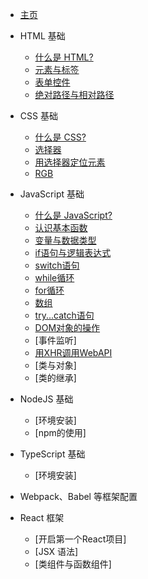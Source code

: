 * [主页](/ "Webdev 教程主页")

* HTML 基础
    * [什么是 HTML?](/html-tutorial/1.md)
    * [元素与标签](/html-tutorial/2.md)
    * [表单控件](/html-tutorial/3.md)
    * [绝对路径与相对路径](/html-tutorial/4.md)

* CSS 基础
    * [什么是 CSS?](/css-tutorial/1.md)
    * [选择器](/css-tutorial/2.md)
    * [用选择器定位元素](/css-tutorial/3.md)
    * [RGB](/css-tutorial/4.md)

* JavaScript 基础
    * [什么是 JavaScript?](/js-tutorial/1.md)
    * [认识基本函数](/js-tutorial/2.md)
    * [变量与数据类型](/js-tutorial/3.md)
    * [if语句与逻辑表达式](/js-tutorial/4.md)
    * [switch语句](/js-tutorial/5.md)
    * [while循环](/js-tutorial/6.md)
    * [for循环](/js-tutorial/7.md)
    * [数组](/js-tutorial/8.md)
    * [try...catch语句](/js-tutorial/9.md)
    * [DOM对象的操作](/js-tutorial/10.md)
    * [事件监听]
    * [用XHR调用WebAPI](/js-tutorial/12.md)
    * [类与对象]
    * [类的继承]

* NodeJS 基础
    * [环境安装]
    * [npm的使用]

* TypeScript 基础
    * [环境安装]

* Webpack、Babel 等框架配置

* React 框架
    * [开启第一个React项目]
    * [JSX 语法]
    * [类组件与函数组件]
